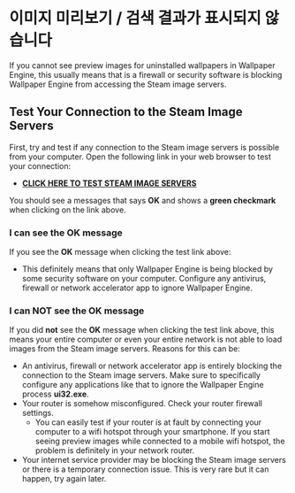 # 이미지 미리보기 / 검색 결과가 표시되지 않습니다

If you cannot see preview images for uninstalled wallpapers in Wallpaper Engine, this usually means that is a firewall or security software is blocking Wallpaper Engine from accessing the Steam image servers.

## Test Your Connection to the Steam Image Servers

First, try and test if any connection to the Steam image servers is possible from your computer. Open the following link in your web browser to test your connection:

* [**CLICK HERE TO TEST STEAM IMAGE SERVERS**](https://steamuserimages-a.akamaihd.net/ugc/1796366854776537259/C541D485E7156010D92284B082D13A2377FD1F8F/?imw=5000&imh=5000&ima=fit&impolicy=Letterbox&imcolor=%23000000&letterbox=false)

You should see a messages that says **OK** and shows a **green checkmark** when clicking on the link above.

### I can see the OK message

If you see the **OK** message when clicking the test link above:

* This definitely means that only Wallpaper Engine is being blocked by some security software on your computer. Configure any antivirus, firewall or network accelerator app to ignore Wallpaper Engine.

### I can NOT see the OK message

If you did **not** see the **OK** message when clicking the test link above, this means your entire computer or even your entire network is not able to load images from the Steam image servers. Reasons for this can be:

* An antivirus, firewall or network accelerator app is entirely blocking the connection to the Steam image servers. Make sure to specifically configure any applications like that to ignore the Wallpaper Engine process **ui32.exe**.
* Your router is somehow misconfigured. Check your router firewall settings.
    * You can easily test if your router is at fault by connecting your computer to a wifi hotspot through your smartphone. If you start seeing preview images while connected to a mobile wifi hotspot, the problem is definitely in your network router.
* Your internet service provider may be blocking the Steam image servers or there is a temporary connection issue. This is very rare but it can happen, try again later.